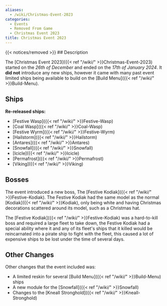 ```yaml
---
aliases:
  - /wiki/Christmas-Event-2023
categories:
  - Events
  - Removed From Game
  - Christmas Event 2023
title: Christmas Event 2023
---
```


{{< notices/removed >}} ## Description

The [Christmas Event 2023]({{< ref "/wiki/" >}}Christmas-Event-2023) started on the _26th of December_ and ended on the _17th of January 2024_. It **did not** introduce any new ships, however it came with many past event limited ships being available to build on the [Build Menu]({{< ref "/wiki/" >}}Build-Menu).

## Ships

**Re-released ships:**

- [Festive Wasp]({{< ref "/wiki/" >}}Festive-Wasp)
- [Coal Wasp]({{< ref "/wiki/" >}}Coal-Wasp)
- [Festive Wyrm]({{< ref "/wiki/" >}}Festive-Wyrm)
- [Hailstorm]({{< ref "/wiki/" >}}Hailstorm)
- [Antares]({{< ref "/wiki/" >}}Antares)
- [Snowfall]({{< ref "/wiki/" >}}Snowfall)
- [Icicle]({{< ref "/wiki/" >}}Icicle)
- [Permafrost]({{< ref "/wiki/" >}}Permafrost)
- [Viking]({{< ref "/wiki/" >}}Viking)

## Bosses

The event introduced a new boss, The [Festive Kodiak]({{< ref "/wiki/" >}}Festive-Kodiak). The Festive Kodiak had the same model as the normal [Kodiak]({{< ref "/wiki/" >}}Kodiak), only being white and having Christmas decorations scattered around its model, such as a Christmas hat.

The [Festive Kodiak]({{< ref "/wiki/" >}}Festive-Kodiak) was a hard-to-kill boss and required a large fleet to take down, the Festive Kodiak had a special ability where it and any of its fleet's ships that it killed would be reincarnated into a pirate ship to fight with the fleet, this caused a lot of expensive ships to be lost under the time of several days.

## Other Changes

Other changes that the event included was:

- A limited reskin for several [Build Menu]({{< ref "/wiki/" >}}Build-Menu) ships
- A new module for the [Snowfall]({{< ref "/wiki/" >}}Snowfall)
- Changes to the [Kneall Stronghold]({{< ref "/wiki/" >}}Kneall-Stronghold)
